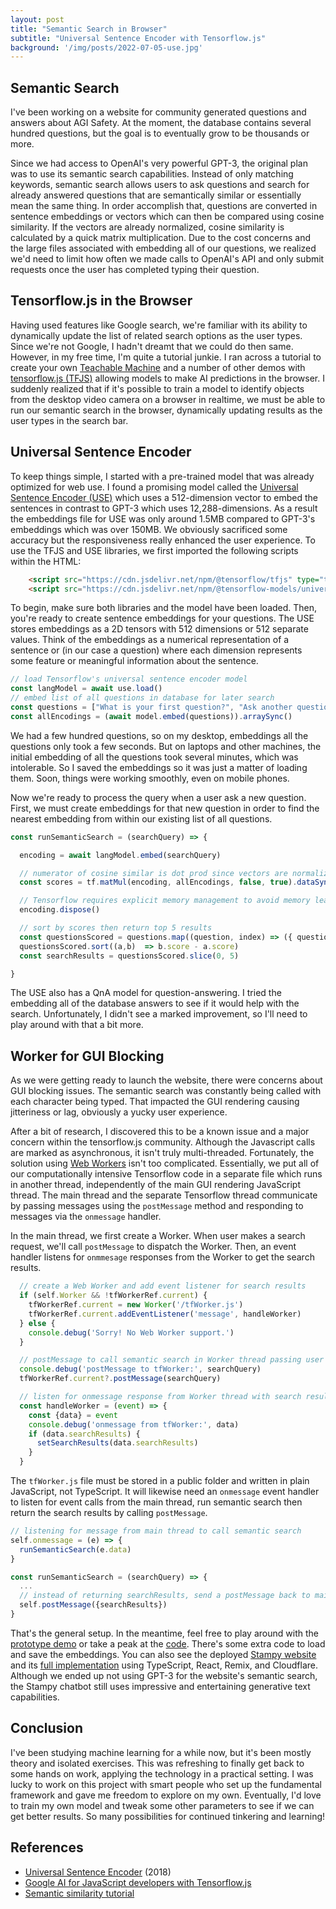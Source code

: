 ```yaml
---
layout: post
title: "Semantic Search in Browser"
subtitle: "Universal Sentence Encoder with Tensorflow.js"
background: '/img/posts/2022-07-05-use.jpg'
---
```


## Semantic Search

I've been working on a website for community generated questions and answers about AGI Safety. At the moment, the database contains several hundred questions, but the goal is to eventually grow to be thousands or more.

Since we had access to OpenAI's very powerful GPT-3, the original plan was to use its semantic search capabilities. Instead of only matching keywords, semantic search allows users to ask questions and search for already answered questions that are semantically similar or essentially mean the same thing. In order accomplish that, questions are converted in sentence embeddings or vectors which can then be compared using cosine similarity. If the vectors are already normalized, cosine similarity is calculated by a quick matrix multiplication. Due to the cost concerns and the large files associated with embedding all of our questions, we realized we'd need to limit how often we made calls to OpenAI's API and only submit requests once the user has completed typing their question.

## Tensorflow.js in the Browser

Having used features like Google search, we're familiar with its ability to dynamically update the list of related search options as the user types. Since we're not Google, I hadn't dreamt that we could do then same. However, in my free time, I'm quite a tutorial junkie. I ran across a tutorial to create your own [Teachable Machine](https://codelabs.developers.google.com/tensorflowjs-transfer-learning-teachable-machine#0) and a number of other demos with [tensorflow.js (TFJS)](https://tensorflow.github.io/tfjs/) allowing models to make AI predictions in the browser. I suddenly realized that if it's possible to train a model to identify objects from the desktop video camera on a browser in realtime, we must be able to run our semantic search in the browser, dynamically updating results as the user types in the search bar.

## Universal Sentence Encoder

To keep things simple, I started with a pre-trained model that was already optimized for web use. I found a promising model called the [Universal Sentence Encoder (USE)](https://github.com/tensorflow/tfjs-models/tree/master/universal-sentence-encoder) which uses a 512-dimension vector to embed the sentences in contrast to GPT-3 which uses 12,288-dimensions. As a result the embeddings file for USE was only around 1.5MB compared to GPT-3's embeddings which was over 150MB. We obviously sacrificed some accuracy but the responsiveness really enhanced the user experience. To use the TFJS and USE libraries, we first imported the following scripts within the HTML:

```html
    <script src="https://cdn.jsdelivr.net/npm/@tensorflow/tfjs" type="text/javascript"/>
    <script src="https://cdn.jsdelivr.net/npm/@tensorflow-models/universal-sentence-encoder"/>
```

To begin, make sure both libraries and the model have been loaded. Then, you're ready to create sentence embeddings for your questions. The USE stores embeddings as a 2D tensors with 512 dimensions or 512 separate values. Think of the embeddings as a numerical representation of a sentence or (in our case a question) where each dimension represents some feature or meaningful information about the sentence.

```javascript
// load Tensorflow's universal sentence encoder model
const langModel = await use.load()
// embed list of all questions in database for later search
const questions = ["What is your first question?", "Ask another question?"]
const allEncodings = (await model.embed(questions)).arraySync()
```

We had a few hundred questions, so on my desktop, embeddings all the questions only took a few seconds. But on laptops and other machines, the initial embedding of all the questions took several minutes, which was intolerable. So I saved the embeddings so it was just a matter of loading them. Soon, things were working smoothly, even on mobile phones.

Now we're ready to process the query when a user ask a new question. First, we must create embeddings for that new question in order to find the nearest embedding from within our existing list of all questions.

```javascript
const runSemanticSearch = (searchQuery) => {

  encoding = await langModel.embed(searchQuery)

  // numerator of cosine similar is dot prod since vectors are normalized
  const scores = tf.matMul(encoding, allEncodings, false, true).dataSync()

  // Tensorflow requires explicit memory management to avoid memory leaks
  encoding.dispose()

  // sort by scores then return top 5 results
  const questionsScored = questions.map((question, index) => ({ question, score }))
  questionsScored.sort((a,b)  => b.score - a.score)
  const searchResults = questionsScored.slice(0, 5)

}
```

The USE also has a QnA model for question-answering. I tried the embedding all of the database answers to see if it would help with the search. Unfortunately, I didn't see a marked improvement, so I'll need to play around with that a bit more.

## Worker for GUI Blocking

As we were getting ready to launch the website, there were concerns about GUI blocking issues. The semantic search was constantly being called with each character being typed. That impacted the GUI rendering causing jitteriness or lag, obviously a yucky user experience.

After a bit of research, I discovered this to be a known issue and a major concern within the tensorflow.js community. Although the Javascript calls are marked as asynchronous, it isn't truly multi-threaded. Fortunately, the solution using [Web Workers](https://developer.mozilla.org/en-US/docs/Web/API/Web_Workers_API/Using_web_workers) isn't too complicated. Essentially, we put all of our computationally intensive Tensorflow code in a separate file which runs in another thread, independently of the main GUI rendering JavaScript thread. The main thread and the separate Tensorflow thread communicate by passing messages using the `postMessage` method and responding to messages via the `onmessage` handler.

In the main thread, we first create a Worker. When user makes a search request, we'll call `postMessage` to dispatch the Worker. Then, an event handler listens for `onmmesage` responses from the Worker to get the search results.

```javascript
  // create a Web Worker and add event listener for search results
  if (self.Worker && !tfWorkerRef.current) {
    tfWorkerRef.current = new Worker('/tfWorker.js')
    tfWorkerRef.current.addEventListener('message', handleWorker)
  } else {
    console.debug('Sorry! No Web Worker support.')
  }

  // postMessage to call semantic search in Worker thread passing user's search query
  console.debug('postMessage to tfWorker:', searchQuery)
  tfWorkerRef.current?.postMessage(searchQuery)

  // listen for onmessage response from Worker thread with search results
  const handleWorker = (event) => {
    const {data} = event
    console.debug('onmessage from tfWorker:', data)
    if (data.searchResults) {
      setSearchResults(data.searchResults)
    }
  }
```

The `tfWorker.js` file must be stored in a public folder and written in plain JavaScript, not TypeScript. It will likewise need an `onmessage` event handler to listen for event calls from the main thread, run semantic search then return the search results by calling `postMessage`.

```javascript
// listening for message from main thread to call semantic search
self.onmessage = (e) => {
  runSemanticSearch(e.data)
}

const runSemanticSearch = (searchQuery) => {
  ...
  // instead of returning searchResults, send a postMessage back to main thread
  self.postMessage({searchResults})
}
```

That's the general setup. In the meantime, feel free to play around with the [prototype demo](https://square-pine-garment.glitch.me/) or take a peak at the [code](https://github.com/ccstan99/stampy-tfjs). There's some extra code to load and save the embeddings. You can also see the deployed [Stampy website](http://ui.stampy.ai/) and its [full implementation](https://github.com/StampyAI/stampy-ui) using TypeScript, React, Remix, and Cloudflare. Although we ended up not using GPT-3 for the website's semantic search, the Stampy chatbot still uses impressive and entertaining generative text capabilities.

## Conclusion

I've been studying machine learning for a while now, but it's been mostly theory and isolated exercises. This was refreshing to finally get back to some hands on work, applying the technology in a practical setting. I was lucky to work on this project with smart people who set up the fundamental framework and gave me freedom to explore on my own. Eventually, I'd love to train my own model and tweak some other parameters to see if we can get better results. So many possibilities for continued tinkering and learning!

## References

- [Universal Sentence Encoder](https://arxiv.org/abs/1803.11175) (2018)
- [Google AI for JavaScript developers with Tensorflow.js](https://www.edx.org/course/google-ai-for-javascript-developers-with-tensorflowjs)
- [Semantic similarity tutorial](https://www.tensorflow.org/hub/tutorials/semantic_similarity_with_tf_hub_universal_encoder)
